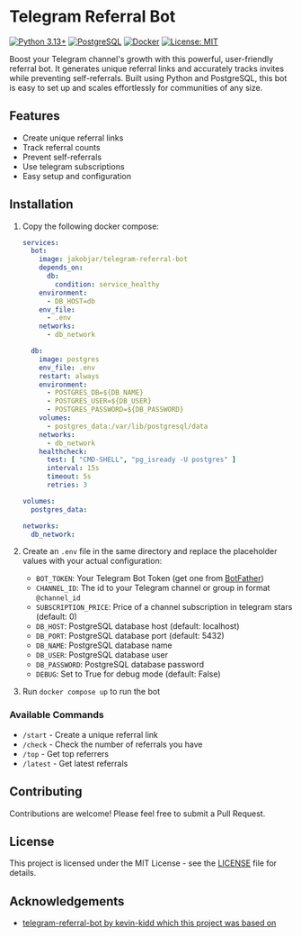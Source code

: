 # Telegram Referral Bot

[![Python 3.13+](https://img.shields.io/badge/python-3.13+-blue.svg)](https://www.python.org/downloads/release/python-3130/)
[![PostgreSQL](https://img.shields.io/badge/PostgreSQL-17+-blue.svg)](https://www.postgresql.org/)
[![Docker](https://img.shields.io/badge/Docker-Enabled-blue.svg)](https://hub.docker.com/r/jakobjar/telegram-referral-bot)
[![License: MIT](https://img.shields.io/badge/License-MIT-yellow.svg)](https://opensource.org/licenses/MIT)

Boost your Telegram channel's growth with this powerful, user-friendly referral bot. It generates unique referral links and accurately tracks invites while preventing self-referrals. Built using Python and PostgreSQL, this bot is easy to set up and scales effortlessly for communities of any size.

## Features

- Create unique referral links
- Track referral counts
- Prevent self-referrals
- Use telegram subscriptions
- Easy setup and configuration

## Installation

1. Copy the following docker compose:

   ```yaml
   services:
     bot:
       image: jakobjar/telegram-referral-bot
       depends_on:
         db:
           condition: service_healthy
       environment:
         - DB_HOST=db
       env_file:
         - .env
       networks:
         - db_network
   
     db:
       image: postgres
       env_file: .env
       restart: always
       environment:
         - POSTGRES_DB=${DB_NAME}
         - POSTGRES_USER=${DB_USER}
         - POSTGRES_PASSWORD=${DB_PASSWORD}
       volumes:
         - postgres_data:/var/lib/postgresql/data
       networks:
         - db_network
       healthcheck:
         test: [ "CMD-SHELL", "pg_isready -U postgres" ]
         interval: 15s
         timeout: 5s
         retries: 3
   
   volumes:
     postgres_data:
   
   networks:
     db_network:
   ```

2. Create an `.env` file in the same directory and replace the placeholder values with your actual configuration:

   - `BOT_TOKEN`: Your Telegram Bot Token (get one from [BotFather](https://t.me/botfather))
   - `CHANNEL_ID`: The id to your Telegram channel or group in format `@channel_id`
   - `SUBSCRIPTION_PRICE`: Price of a channel subscription in telegram stars (default: 0)
   - `DB_HOST`: PostgreSQL database host (default: localhost)
   - `DB_PORT`: PostgreSQL database port (default: 5432)
   - `DB_NAME`: PostgreSQL database name
   - `DB_USER`: PostgreSQL database user
   - `DB_PASSWORD`: PostgreSQL database password
   - `DEBUG`: Set to True for debug mode (default: False)

3. Run `docker compose up` to run the bot

### Available Commands

- `/start` - Create a unique referral link
- `/check` - Check the number of referrals you have
- `/top` - Get top referrers
- `/latest` - Get latest referrals 

## Contributing

Contributions are welcome! Please feel free to submit a Pull Request.

## License

This project is licensed under the MIT License - see the [LICENSE](LICENSE) file for details.

## Acknowledgements

- [telegram-referral-bot by kevin-kidd which this project was based on](https://github.com/kevin-kidd/telegram-referral-bot)
